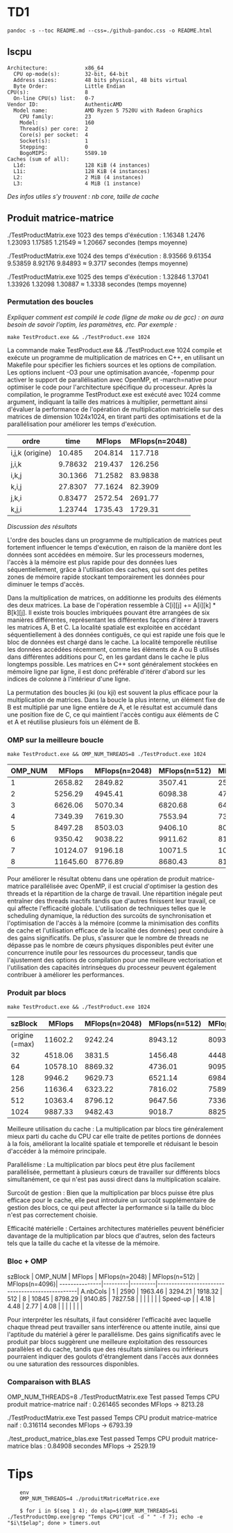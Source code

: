 
# TD1

`pandoc -s --toc README.md --css=./github-pandoc.css -o README.html`


## lscpu

```
Architecture:            x86_64
  CPU op-mode(s):        32-bit, 64-bit
  Address sizes:         48 bits physical, 48 bits virtual
  Byte Order:            Little Endian
CPU(s):                  8
  On-line CPU(s) list:   0-7
Vendor ID:               AuthenticAMD
  Model name:            AMD Ryzen 5 7520U with Radeon Graphics
    CPU family:          23
    Model:               160
    Thread(s) per core:  2
    Core(s) per socket:  4
    Socket(s):           1
    Stepping:            0
    BogoMIPS:            5589.10  
Caches (sum of all):     
  L1d:                   128 KiB (4 instances)
  L1i:                   128 KiB (4 instances)
  L2:                    2 MiB (4 instances)
  L3:                    4 MiB (1 instance)
```
  


*Des infos utiles s'y trouvent : nb core, taille de cache*


## Produit matrice-matrice

./TestProductMatrix.exe 1023
des temps d'éxécution : 1.16348 1.2476 1.23093 1.17585 1.21549 ≈ 1.20667 secondes (temps moyenne)

./TestProductMatrix.exe 1024
des temps d'éxécution : 8.93566 9.61354 9.53859 8.92176 9.84893 ≈  9.3717 secondes (temps moyenne)

./TestProductMatrix.exe 1025
des temps d'éxécution : 1.32846 1.37041 1.33926 1.32098 1.30887 ≈ 1.3338 secondes (temps moyenne)

### Permutation des boucles

*Expliquer comment est compilé le code (ligne de make ou de gcc) : on aura besoin de savoir l'optim, les paramètres, etc. Par exemple :*

`make TestProduct.exe && ./TestProduct.exe 1024`


La commande make TestProduct.exe && ./TestProduct.exe 1024 compile et exécute un programme de multiplication de matrices en C++, en utilisant un Makefile pour spécifier les fichiers sources et les options de compilation. Les options incluent -O3 pour une optimisation avancée, -fopenmp pour activer le support de parallélisation avec OpenMP, et -march=native pour optimiser le code pour l'architecture spécifique du processeur. Après la compilation, le programme TestProduct.exe est exécuté avec 1024 comme argument, indiquant la taille des matrices à multiplier, permettant ainsi d'évaluer la performance de l'opération de multiplication matricielle sur des matrices de dimension 1024x1024, en tirant parti des optimisations et de la parallélisation pour améliorer les temps d'exécution.


  ordre           | time    | MFlops  | MFlops(n=2048) 
------------------|---------|---------|----------------
i,j,k (origine)   | 10.485  | 204.814 |   117.718            
j,i,k             | 9.78632 | 219.437 |   126.256
i,k,j             | 30.1366 | 71.2582 |   83.9838
k,i,j             | 27.8307 | 77.1624 |   82.3909
j,k,i             | 0.83477 | 2572.54 |   2691.77
k,j,i             | 1.23744 | 1735.43 |   1729.31


*Discussion des résultats*

L'ordre des boucles dans un programme de multiplication de matrices peut fortement influencer le temps d'exécution, en raison de la manière dont les données sont accédées en mémoire. Sur les processeurs modernes, l'accès à la mémoire est plus rapide pour des données lues séquentiellement, grâce à l'utilisation des caches, qui sont des petites zones de mémoire rapide stockant temporairement les données pour diminuer le temps d'accès.

Dans la multiplication de matrices, on additionne les produits des éléments des deux matrices. La base de l'opération ressemble à C[i][j] += A[i][k] * B[k][j]. Il existe trois boucles imbriquées pouvant être arrangées de six manières différentes, représentant les différentes façons d'itérer à travers les matrices A, B et C.
La localité spatiale est exploitée en accédant séquentiellement à des données contiguës, ce qui est rapide une fois que le bloc de données est chargé dans le cache. La localité temporelle réutilise les données accédées récemment, comme les éléments de A ou B utilisés dans différentes additions pour C, en les gardant dans le cache le plus longtemps possible. Les matrices en C++ sont généralement stockées en mémoire ligne par ligne, il est donc préférable d'itérer d'abord sur les indices de colonne à l'intérieur d'une ligne.

La permutation des boucles jki (ou kji) est souvent la plus efficace pour la multiplication de matrices. Dans la boucle la plus interne, un élément fixe de B est multiplié par une ligne entière de A, et le résultat est accumulé dans une position fixe de C, ce qui maintient l'accès contigu aux éléments de C et A et réutilise plusieurs fois un élément de B.


### OMP sur la meilleure boucle 

`make TestProduct.exe && OMP_NUM_THREADS=8 ./TestProduct.exe 1024`

  OMP_NUM         | MFlops  | MFlops(n=2048) | MFlops(n=512)  | MFlops(n=4096)
------------------|---------|----------------|----------------|---------------
1                 | 2658.82 |     2849.82    |     3507.41    |    2591.98
2                 | 5256.29 |     4945.41    |     6098.38    |    4730.52
3                 | 6626.06 |     5070.34    |     6820.68    |    6451.29
4                 | 7349.39 |     7619.30    |     7553.94    |    7368.80
5                 | 8497.28 |     8503.03    |     9406.10    |    8074.01
6                 | 9350.42 |     9038.22    |     9911.62    |    8175.17  
7                 |10124.07 |     9196.18    |    10071.5     |   10071.50
8                 |11645.60 |     8776.89    |     8680.43    |    8193.55

Pour améliorer le résultat obtenu dans une opération de produit matrice-matrice parallélisée avec OpenMP, il est crucial d'optimiser la gestion des threads et la répartition de la charge de travail. Une répartition inégale peut entraîner des threads inactifs tandis que d'autres finissent leur travail, ce qui affecte l'efficacité globale. L'utilisation de techniques telles que le scheduling dynamique, la réduction des surcoûts de synchronisation et l'optimisation de l'accès à la mémoire (comme la minimisation des conflits de cache et l'utilisation efficace de la localité des données) peut conduire à des gains significatifs. De plus, s'assurer que le nombre de threads ne dépasse pas le nombre de cœurs physiques disponibles peut éviter une concurrence inutile pour les ressources du processeur, tandis que l'ajustement des options de compilation pour une meilleure vectorisation et l'utilisation des capacités intrinsèques du processeur peuvent également contribuer à améliorer les performances.


### Produit par blocs

`make TestProduct.exe && ./TestProduct.exe 1024`

  szBlock         | MFlops  | MFlops(n=2048) | MFlops(n=512)  | MFlops(n=4096)
------------------|---------|----------------|----------------|---------------
origine (=max)    |11602.2  |      9242.24   |     8943.12    |    8093.75 
32                | 4518.06 |      3831.5    |     1456.48    |    4448.85
64                |10578.10 |      8869.32   |     4736.01    |    9095.49
128               | 9946.2  |      9629.73   |     6521.14    |    6984.15
256               |11636.4  |      6323.22   |     7816.02    |    7589.72 
512               |10363.4  |      8796.12   |     9647.56    |    7336.07
1024              |9887.33  |      9482.43   |     9018.7     |    8825.7


Meilleure utilisation du cache : La multiplication par blocs tire généralement mieux parti du cache du CPU car elle traite de petites portions de données à la fois, améliorant la localité spatiale et temporelle et réduisant le besoin d'accéder à la mémoire principale.

Parallélisme : La multiplication par blocs peut être plus facilement parallélisée, permettant à plusieurs cœurs de travailler sur différents blocs simultanément, ce qui n'est pas aussi direct dans la multiplication scalaire.

Surcoût de gestion : Bien que la multiplication par blocs puisse être plus efficace pour le cache, elle peut introduire un surcoût supplémentaire de gestion des blocs, ce qui peut affecter la performance si la taille du bloc n'est pas correctement choisie.

Efficacité matérielle : Certaines architectures matérielles peuvent bénéficier davantage de la multiplication par blocs que d'autres, selon des facteurs tels que la taille du cache et la vitesse de la mémoire.

### Bloc + OMP



  szBlock      | OMP_NUM | MFlops  | MFlops(n=2048) | MFlops(n=512)  | MFlops(n=4096)|
---------------|---------|---------|-------------------------------------------------|
A.nbCols       |  1      |   2590  |     1963.46    |     3294.21    |    1918.32    |
512            |  8      |  10845  |     8798.29    |     9140.85    |    7827.58    |
               |         |         |                |                |               |
Speed-up       |         |   4.18  |      4.48      |       2.77     |      4.08     |
               |         |         |                |                |               |

Pour interpréter les résultats, il faut considérer l'efficacité avec laquelle chaque thread peut travailler sans interférence ou attente inutile, ainsi que l'aptitude du matériel à gérer le parallélisme. Des gains significatifs avec le produit par blocs suggèrent une meilleure exploitation des ressources parallèles et du cache, tandis que des résultats similaires ou inférieurs pourraient indiquer des goulots d'étranglement dans l'accès aux données ou une saturation des ressources disponibles.


### Comparaison with BLAS

OMP_NUM_THREADS=8 ./TestProductMatrix.exe
Test passed
Temps CPU produit matrice-matrice naif : 0.261465 secondes
MFlops -> 8213.28

./TestProductMatrix.exe
Test passed
Temps CPU produit matrice-matrice naif : 0.316114 secondes
MFlops -> 6793.39 

./test_product_matrice_blas.exe
Test passed
Temps CPU produit matrice-matrice blas : 0.84908 secondes
MFlops -> 2529.19

# Tips 

```
	env 
	OMP_NUM_THREADS=4 ./produitMatriceMatrice.exe
```

```
    $ for i in $(seq 1 4); do elap=$(OMP_NUM_THREADS=$i ./TestProductOmp.exe|grep "Temps CPU"|cut -d " " -f 7); echo -e "$i\t$elap"; done > timers.out
```

